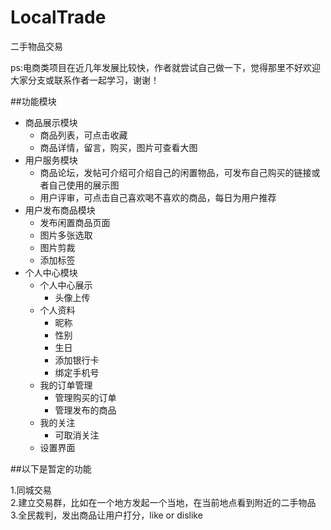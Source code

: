 # LocalTrade
二手物品交易

  ps:电商类项目在近几年发展比较快，作者就尝试自己做一下，觉得那里不好欢迎大家分支或联系作者一起学习，谢谢！

##功能模块

* 商品展示模块
    * 商品列表，可点击收藏
    * 商品详情，留言，购买，图片可查看大图
* 用户服务模块
    * 商品论坛，发帖可介绍可介绍自己的闲置物品，可发布自己购买的链接或者自己使用的展示图
    * 用户评审，可点击自己喜欢喝不喜欢的商品，每日为用户推荐
* 用户发布商品模块
    * 发布闲置商品页面
    * 图片多张选取
    * 图片剪裁
    * 添加标签
* 个人中心模块
    * 个人中心展示
        * 头像上传
    * 个人资料
        * 昵称
        * 性别
        * 生日
        * 添加银行卡
        * 绑定手机号
    * 我的订单管理
        * 管理购买的订单
        * 管理发布的商品
    * 我的关注
        * 可取消关注
    * 设置界面

##以下是暂定的功能

  1.同城交易<br>
  2.建立交易群，比如在一个地方发起一个当地，在当前地点看到附近的二手物品<br>
  3.全民裁判，发出商品让用户打分，like or dislike<br>

